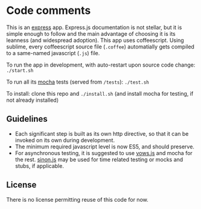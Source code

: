 # Code comments

This is an [express](http://expressjs.com/faq.html) app. Express.js documentation is not stellar, 
but it is simple enough to follow and the main advantage of choosing it is its leanness (and widespread adoption).
This app uses coffeescript. Using sublime, every coffeescript source file (`.coffee`) automatially gets compiled 
to a same-named javascript (`.js`) file. 

To run the app in development, with auto-restart upon source code change: `./start.sh`

To run all its [mocha](http://visionmedia.github.io/mocha/) tests (served from `/tests`): `./test.sh`

To install: clone this repo and `./install.sh` (and install mocha for testing, if not already installed)

## Guidelines
+ Each significant step is built as its own http directive, so that it can be invoked on its own during development.
+ The minimum required javascript level is now ES5, and should preserve.
+ For asynchronous testing, it is suggested to use [vows.js](http://vowsjs.org/) and mocha for the rest. [sinon.js](http://sinonjs.org/docs/) may be used for time related testing or mocks and stubs, if applicable.

## License
There is no license permitting reuse of this code for now. 
